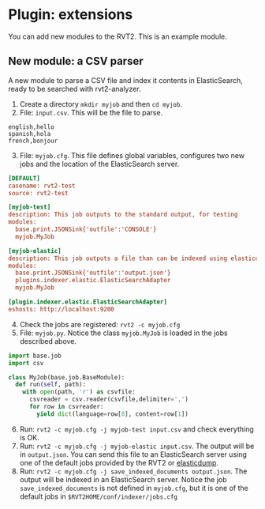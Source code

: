 # Plugin: extensions

You can add new modules to the RVT2. This is an example module.

## New module: a CSV parser

A new module to parse a CSV file and index it contents in ElasticSearch, ready to be
searched with rvt2-analyzer.

1. Create a directory `mkdir myjob` and then `cd myjob`.
2. File: `input.csv`. This will be the file to parse.

```csv
english,hello
spanish,hola
french,bonjour
```
3. File: `myjob.cfg`. This file defines global variables, configures two new jobs and the location of the ElasticSearch server.

```ini
[DEFAULT]
casename: rvt2-test
source: rvt2-test

[myjob-test]
description: This job outputs to the standard output, for testing
modules:
  base.print.JSONSink{'outfile':'CONSOLE'}
  myjob.MyJob

[myjob-elastic]
description: This job outputs a file than can be indexed using elasticdump or the job save_indexed_documents
modules:
  base.print.JSONSink{'outfile':'output.json'}
  plugins.indexer.elastic.ElasticSearchAdapter
  myjob.MyJob

[plugin.indexer.elastic.ElasticSearchAdapter]
eshosts: http://localhost:9200
```

4. Check the jobs are registered: `rvt2 -c myjob.cfg`
3. File: `myjob.py`. Notice the class `myjob.MyJob` is loaded in the jobs described above.

```python
import base.job
import csv

class MyJob(base.job.BaseModule):
  def run(self, path):
    with open(path, 'r') as csvfile:
      csvreader = csv.reader(csvfile,delimiter=',')
      for row in csvreader:
        yield dict(language=row[0], content=row[1])
```

6. Run: `rvt2 -c myjob.cfg -j myjob-test input.csv` and check everything is OK.
5. Run: `rvt2 -c myjob.cfg -j myjob-elastic input.csv`. The output will be in `output.json`. You can send this file to an ElasticSearch server using  one of the default jobs provided by the RVT2 or [elasticdump](https://github.com/taskrabbit/elasticsearch-dump).
5. Run: `rvt2 -c myjob.cfg -j save_indexed_documents output.json`. The output will be indexed in an ElasticSearch server. Notice the job `save_indexed_documents` is not defined in `myjob.cfg`, but it is one of the default jobs in `$RVT2HOME/conf/indexer/jobs.cfg`
